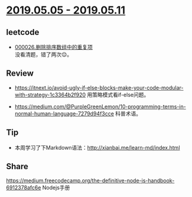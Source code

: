 # [2019.05.05 - 2019.05.11](https://github.com/vjudge/ARTS/blob/master/2019/第0004周.md)

## leetcode
* [000026.删除排序数组中的重复项](https://github.com/vjudge/leetcode/tree/master/000001-000200/000026.删除排序数组中的重复项)  
没看清题，错了两次😌。

## Review
* https://itnext.io/avoid-ugly-if-else-blocks-make-your-code-modular-with-strategy-1c3364b2f920
用策略模式看if-else问题。

* https://medium.com/@PurpleGreenLemon/10-programming-terms-in-normal-human-language-7279d94f3cce
科普术语。

## Tip
* 本周学习了下Markdown语法：http://xianbai.me/learn-md/index.html

## Share
https://medium.freecodecamp.org/the-definitive-node-js-handbook-6912378afc6e
Nodejs手册
